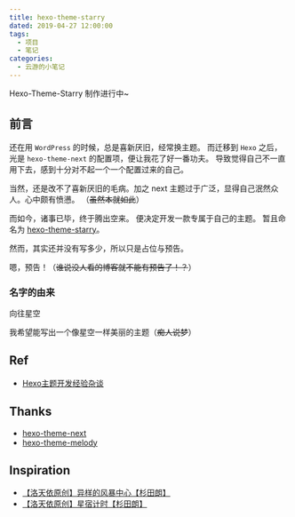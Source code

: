 ```yaml
---
title: hexo-theme-starry
dated: 2019-04-27 12:00:00
tags:
  - 项目
  - 笔记
categories:
  - 云游的小笔记
---
```


Hexo-Theme-Starry 制作进行中~

## 前言

还在用 `WordPress` 的时候，总是喜新厌旧，经常换主题。
而迁移到 `Hexo` 之后，光是 `hexo-theme-next` 的配置项，便让我花了好一番功夫。
导致觉得自己不一直用下去，感到十分对不起一个一个配置过来的自己。

当然，还是改不了喜新厌旧的毛病。加之 next 主题过于广泛，显得自己泯然众人。心中颇有愤懑。
（~~虽然本就如此~~）

而如今，诸事已毕，终于腾出空来。
便决定开发一款专属于自己的主题。
暂且命名为 [hexo-theme-starry](https://github.com/YunYouJun/hexo-theme-starry)。

然而，其实还并没有写多少，所以只是占位与预告。

嗯，预告！（~~谁说没人看的博客就不能有预告了！？~~）

<!-- more -->

### 名字的由来

向往星空

我希望能写出一个像星空一样美丽的主题（~~痴人说梦~~）

## Ref

- [Hexo主题开发经验杂谈](https://molunerfinn.com/make-a-hexo-theme/)

## Thanks

- [hexo-theme-next](https://github.com/theme-next/hexo-theme-next)
- [hexo-theme-melody](https://github.com/Molunerfinn/hexo-theme-melody)

## Inspiration

- [【洛天依原创】异样的风暴中心【杉田朗】](https://www.bilibili.com/video/av4018008)
- [【洛天依原创】星宿计时【杉田朗】](https://www.bilibili.com/video/av7036967)